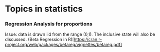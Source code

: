 # Topics in statistics

### Regression Analysis for proportions
Issue: data is drawn iid from the range (0,1). The inclusive state will also be discussed.
(Beta Regression in R)[https://cran.r-project.org/web/packages/betareg/vignettes/betareg.pdf]
